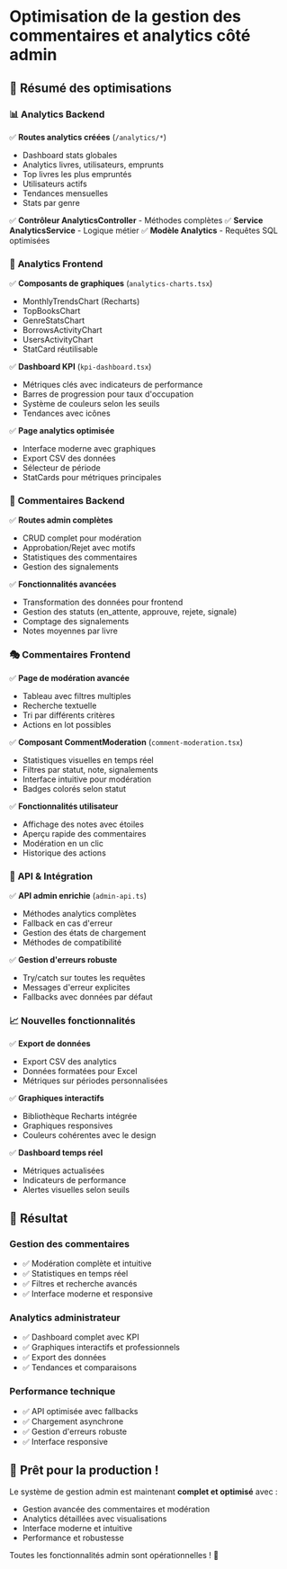 # Optimisation de la gestion des commentaires et analytics côté admin

## 🎯 Résumé des optimisations

### 📊 **Analytics Backend**
✅ **Routes analytics créées** (`/analytics/*`)
- Dashboard stats globales
- Analytics livres, utilisateurs, emprunts
- Top livres les plus empruntés
- Utilisateurs actifs
- Tendances mensuelles
- Stats par genre

✅ **Contrôleur AnalyticsController** - Méthodes complètes
✅ **Service AnalyticsService** - Logique métier
✅ **Modèle Analytics** - Requêtes SQL optimisées

### 🎨 **Analytics Frontend**
✅ **Composants de graphiques** (`analytics-charts.tsx`)
- MonthlyTrendsChart (Recharts)
- TopBooksChart 
- GenreStatsChart
- BorrowsActivityChart
- UsersActivityChart
- StatCard réutilisable

✅ **Dashboard KPI** (`kpi-dashboard.tsx`)
- Métriques clés avec indicateurs de performance
- Barres de progression pour taux d'occupation
- Système de couleurs selon les seuils
- Tendances avec icônes

✅ **Page analytics optimisée**
- Interface moderne avec graphiques
- Export CSV des données
- Sélecteur de période
- StatCards pour métriques principales

### 💬 **Commentaires Backend**
✅ **Routes admin complètes** 
- CRUD complet pour modération
- Approbation/Rejet avec motifs
- Statistiques des commentaires
- Gestion des signalements

✅ **Fonctionnalités avancées**
- Transformation des données pour frontend
- Gestion des statuts (en_attente, approuve, rejete, signale)
- Comptage des signalements
- Notes moyennes par livre

### 🎭 **Commentaires Frontend**
✅ **Page de modération avancée**
- Tableau avec filtres multiples
- Recherche textuelle
- Tri par différents critères
- Actions en lot possibles

✅ **Composant CommentModeration** (`comment-moderation.tsx`)
- Statistiques visuelles en temps réel
- Filtres par statut, note, signalements
- Interface intuitive pour modération
- Badges colorés selon statut

✅ **Fonctionnalités utilisateur**
- Affichage des notes avec étoiles
- Aperçu rapide des commentaires
- Modération en un clic
- Historique des actions

### 🔧 **API & Intégration**
✅ **API admin enrichie** (`admin-api.ts`)
- Méthodes analytics complètes
- Fallback en cas d'erreur
- Gestion des états de chargement
- Méthodes de compatibilité

✅ **Gestion d'erreurs robuste**
- Try/catch sur toutes les requêtes
- Messages d'erreur explicites
- Fallbacks avec données par défaut

### 📈 **Nouvelles fonctionnalités**
✅ **Export de données**
- Export CSV des analytics
- Données formatées pour Excel
- Métriques sur périodes personnalisées

✅ **Graphiques interactifs**
- Bibliothèque Recharts intégrée
- Graphiques responsives
- Couleurs cohérentes avec le design

✅ **Dashboard temps réel**
- Métriques actualisées
- Indicateurs de performance
- Alertes visuelles selon seuils

## 🚀 **Résultat**

### **Gestion des commentaires**
- ✅ Modération complète et intuitive
- ✅ Statistiques en temps réel
- ✅ Filtres et recherche avancés
- ✅ Interface moderne et responsive

### **Analytics administrateur**
- ✅ Dashboard complet avec KPI
- ✅ Graphiques interactifs et professionnels
- ✅ Export des données
- ✅ Tendances et comparaisons

### **Performance technique**
- ✅ API optimisée avec fallbacks
- ✅ Chargement asynchrone
- ✅ Gestion d'erreurs robuste
- ✅ Interface responsive

## 🎉 **Prêt pour la production !**

Le système de gestion admin est maintenant **complet et optimisé** avec :
- Gestion avancée des commentaires et modération
- Analytics détaillées avec visualisations
- Interface moderne et intuitive
- Performance et robustesse

Toutes les fonctionnalités admin sont opérationnelles ! 🎯
